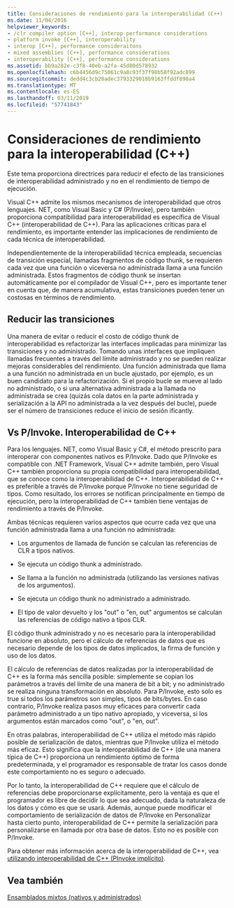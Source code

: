 ```yaml
---
title: Consideraciones de rendimiento para la interoperabilidad (C++)
ms.date: 11/04/2016
helpviewer_keywords:
- /clr compiler option [C++], interop performance considerations
- platform invoke [C++], interoperability
- interop [C++], performance consideraitons
- mixed assemblies [C++], performance considerations
- interoperability [C++], performance considerations
ms.assetid: bb9a282e-c3f8-40eb-a2fa-45d80d578932
ms.openlocfilehash: c6b4456d9c75061c9a8c93f37f98b58f92adc899
ms.sourcegitcommit: dedd4c3cb28adec3793329018b9163ffddf890a4
ms.translationtype: MT
ms.contentlocale: es-ES
ms.lasthandoff: 03/11/2019
ms.locfileid: "57741843"
---
```

# <a name="performance-considerations-for-interop-c"></a>Consideraciones de rendimiento para la interoperabilidad (C++)

Este tema proporciona directrices para reducir el efecto de las transiciones de interoperabilidad administrado y no en el rendimiento de tiempo de ejecución.

Visual C++ admite los mismos mecanismos de interoperabilidad que otros lenguajes. NET, como Visual Basic y C# (P/Invoke), pero también proporciona compatibilidad para interoperabilidad es específica de Visual C++ (interoperabilidad de C++). Para las aplicaciones críticas para el rendimiento, es importante entender las implicaciones de rendimiento de cada técnica de interoperabilidad.

Independientemente de la interoperabilidad técnica empleada, secuencias de transición especial, llamadas fragmentos de código thunk, se requieren cada vez que una función o viceversa no administrada llama a una función administrada. Estos fragmentos de código thunk se insertan automáticamente por el compilador de Visual C++, pero es importante tener en cuenta que, de manera acumulativa, estas transiciones pueden tener un costosas en términos de rendimiento.

## <a name="reducing-transitions"></a>Reducir las transiciones

Una manera de evitar o reducir el costo de código thunk de interoperabilidad es refactorizar las interfaces implicadas para minimizar las transiciones y no administrado. Tomando unas interfaces que impliquen llamadas frecuentes a través del límite administrado y no se pueden realizar mejoras considerables del rendimiento. Una función administrada que llama a una función no administrada en un bucle ajustado, por ejemplo, es un buen candidato para la refactorización. Si el propio bucle se mueve al lado no administrado, o si una alternativa administrada a la llamada no administrada se crea (quizás cola datos en la parte administrada y serialización a la API no administrada a la vez después del bucle), puede ser el número de transiciones reduce el inicio de sesión ificantly.

## <a name="pinvoke-vs-c-interop"></a>Vs P/Invoke. Interoperabilidad de C++

Para los lenguajes. NET, como Visual Basic y C#, el método prescrito para interoperar con componentes nativos es P/Invoke. Dado que P/Invoke es compatible con .NET Framework, Visual C++ admite también, pero Visual C++ también proporciona su propia compatibilidad para interoperabilidad, que se conoce como la interoperabilidad de C++. Interoperabilidad de C++ es preferible a través de P/Invoke porque P/Invoke no tiene seguridad de tipos. Como resultado, los errores se notifican principalmente en tiempo de ejecución, pero la interoperabilidad de C++ también tiene ventajas de rendimiento a través de P/Invoke.

Ambas técnicas requieren varios aspectos que ocurre cada vez que una función administrada llama a una función no administrada:

- Los argumentos de llamada de función se calculan las referencias de CLR a tipos nativos.

- Se ejecuta un código thunk a administrado.

- Se llama a la función no administrada (utilizando las versiones nativas de los argumentos).

- Se ejecuta un código thunk no administrado a administrado.

- El tipo de valor devuelto y los "out" o "en, out" argumentos se calculan las referencias de código nativo a tipos CLR.

El código thunk administrado y no es necesario para la interoperabilidad funcione en absoluto, pero el cálculo de referencias de datos que es necesario depende de los tipos de datos implicados, la firma de función y uso de los datos.

El cálculo de referencias de datos realizadas por la interoperabilidad de C++ es la forma más sencilla posible: simplemente se copian los parámetros a través del límite de una manera de bit a bit; y no administrado se realiza ninguna transformación en absoluto. Para P/Invoke, esto solo es true si todos los parámetros son simples, tipos de bits/bytes. En caso contrario, P/Invoke realiza pasos muy eficaces para convertir cada parámetro administrado a un tipo nativo apropiado, y viceversa, si los argumentos están marcados como "out", o "en, out".

En otras palabras, interoperabilidad de C++ utiliza el método más rápido posible de serialización de datos, mientras que P/Invoke utiliza el método más eficaz. Esto significa que la interoperabilidad de C++ (de una manera típica de C++) proporciona un rendimiento óptimo de forma predeterminada, y el programador es responsable de tratar los casos donde este comportamiento no es seguro o adecuado.

Por lo tanto, la interoperabilidad de C++ requiere que el cálculo de referencias debe proporcionarse explícitamente, pero la ventaja es que el programador es libre de decidir lo que sea adecuado, dada la naturaleza de los datos y cómo es que se usará. Además, aunque puede modificar el comportamiento de serialización de datos de P/Invoke en Personalizar hasta cierto punto, interoperabilidad de C++ permite la serialización para personalizarse en llamada por otra base de datos. Esto no es posible con P/Invoke.

Para obtener más información acerca de la interoperabilidad de C++, vea [utilizando interoperabilidad de C++ (PInvoke implícito)](../dotnet/using-cpp-interop-implicit-pinvoke.md).

## <a name="see-also"></a>Vea también

[Ensamblados mixtos (nativos y administrados)](../dotnet/mixed-native-and-managed-assemblies.md)

